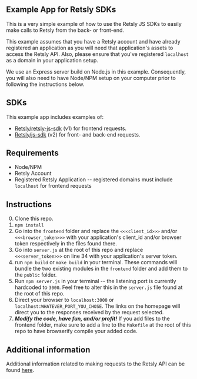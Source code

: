 ## Example App for Retsly SDKs

This is a very simple example of how to use the Retsly JS SDKs to easily make calls to Retsly from the back- or front-end.

This example assumes that you have a Retsly account and have already registered an application as you will need that application's assets to access the Retsly API. Also, please ensure that you've registered ```localhost``` as a domain in your application setup.

We use an Express server build on Node.js in this example. Consequently, you will also need to have Node/NPM setup on your computer prior to following the instructions below.

## SDKs

This example app includes examples of:

- [Retsly/retsly-js-sdk](https://github.com/retsly/retsly-js-sdk) (v1) for frontend requests.
- [Retsly/js-sdk](https://github.com/retsly/js-sdk) (v2) for front- and back-end requests.

## Requirements

- Node/NPM
- Retsly Account
- Registered Retsly Application -- registered domains must include ```localhost``` for frontend requests

## Instructions

0. Clone this repo.
1. ```npm install```
2. Go into the `frontend` folder and replace the ```<<<client_id>>>``` and/or ```<<<browser_token>>>``` with your application's client_id and/or browser token respectively in the files found there.
3. Go into `server.js` at the root of this repo and replace ```<<<server_token>>>``` on line 34 with your application's server token.
4. run ```npm build``` or ```make build``` in your terminal. These commands will bundle the two existing modules in the `frontend` folder and add them to the ```public``` folder.
5. Run ```npm server.js``` in your terminal -- the listening port is currently hardcoded to ```3000```. Feel free to alter this in the ```server.js``` file found at the root of this repo.
6. Direct your browser to ```localhost:3000``` or ```localhost:WHATEVER_PORT_YOU_CHOSE```. The links on the homepage will direct you to the responses received by the request selected.
7. ***Modify the code, have fun, and/or profit!*** If you add files to the frontend folder, make sure to add a line to the ```Makefile``` at the root of this repo to have browserify compile your added code. 

## Additional information

Additional information related to making requests to the Retsly API can be found [here](https://rets.ly/docs).
